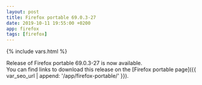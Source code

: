 ```yaml
---
layout: post
title: Firefox portable 69.0.3-27
date: 2019-10-11 19:55:00 +0200
app: firefox
tags: [firefox]
---
```

{% include vars.html %}

Release of Firefox portable 69.0.3-27 is now available.<br />
You can find links to download this release on the [Firefox portable page]({{ var_seo_url | append: '/app/firefox-portable/' }}).